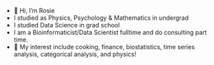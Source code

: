 - 👋 Hi, I’m Rosie
-  I studied as Physics, Psychology & Mathematics in undergrad
-  I studied Data Science in grad school
-  I am a Bioinformaticist/Data Scientist fulltime and do consulting part time.
- 🌱 My interest include cooking, finance, biostatistics, time series analysis, categorical analysis, and physics! 
<!---
bschmitz28/bschmitz28 is a ✨ special ✨ repository because its `README.md` (this file) appears on your GitHub profile.
You can click the Preview link to take a look at your changes.
--->
